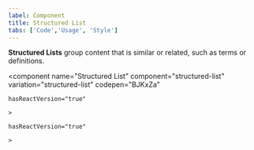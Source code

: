 ```yaml
---
label: Component
title: Structured List
tabs: ['Code','Usage', 'Style']
---
```


<page-intro>**Structured Lists** group content that is similar or related, such as terms or definitions.</page-intro>

<component 
    name="Structured List"
    component="structured-list" 
    variation="structured-list"
    codepen="BJKxZa"
    
    hasReactVersion="true"
    
    >
</component>
<component 
    name="Structured List with selection"
    component="structured-list" 
    variation="structured-list--selection"
    codepen="qpZYmK"
    
    hasReactVersion="true"
    
    >
</component>